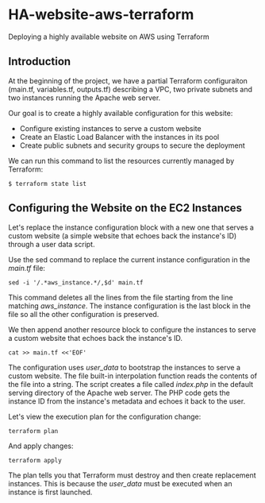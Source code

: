 # HA-website-aws-terraform
Deploying a highly available website on AWS using Terraform

## Introduction

At the beginning of the project, we have a partial Terraform configuraiton (main.tf, variables.tf, outputs.tf) describing a VPC, two private subnets and two instances running the Apache web server.

Our goal is to create a highly available configuration for this website:

- Configure existing instances to serve a custom website
- Create an Elastic Load Balancer with the instances in its pool
- Create public subnets and security groups to secure the deployment

We can run this command to list the resources currently managed by Terraform:
  
```
$ terraform state list
```

## Configuring the Website on the EC2 Instances

Let's replace the instance configuration block with a new one that serves a custom website (a simple website that echoes back the instance's ID) through a user data script.

Use the sed command to replace the current instance configuration in the _main.tf_ file:

```
sed -i '/.*aws_instance.*/,$d' main.tf
```
This command deletes all the lines from the file starting from the line matching _aws_instance_. The instance configuration is the last block in the file so all the other configuration is preserved.

We then append another resource block to configure the instances to serve a custom website that echoes back the instance's ID.

```
cat >> main.tf <<'EOF'
```

The configuration uses _user_data_ to bootstrap the instances to serve a custom website. The file built-in interpolation function reads the contents of the file into a string.
The script creates a file called _index.php_ in the default serving directory of the Apache web server. The PHP code gets the instance ID from the instance's metadata and echoes it back to the user.

Let's view the execution plan for the configuration change:

```
terraform plan
```

And apply changes:

```
terraform apply
```

The plan tells you that Terraform must destroy and then create replacement instances. This is because the _user_data_ must be executed when an instance is first launched.


